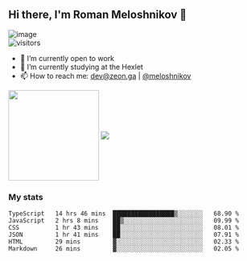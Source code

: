 ## Hi there, I'm Roman Meloshnikov 👋

![image](https://www.codewars.com/users/meloshnikov/badges/small?theme=light)<br>
![visitors](https://visitor-badge.glitch.me/badge?page_id=aldangold)

<!--
Here are some ideas to get you started:

- 🧰 I’m currently open to work
- 👯 I’m looking to collaborate on ...
- 🤔 I’m looking for help with ...
- 💬 Ask me about ...
- 📫 How to reach me: meloshnikov
- 😄 Pronouns: ...
- ⚡ Fun fact: ...
-->

- 🧰 I’m currently open to work
- 🌱 I’m currently studying at the Hexlet
- 📫 How to reach me: dev@zeon.ga | [@meloshnikov](https://telegram.me/meloshnikov)

<span>
<a>
<img align="center" height="180em" src="https://github-readme-stats.vercel.app/api?username=meloshnikov&show_icons=true&hide_border=true&&count_private=true&include_all_commits=true" />
</a>
<a>
<img align="center" src="https://github-readme-stats.vercel.app/api/top-langs/?username=meloshnikov&layout=compact&hide_border=true" />
</a>
</span>


### My stats
<!--START_SECTION:waka-->

```text
TypeScript   14 hrs 46 mins  █████████████████▒░░░░░░░   68.90 %
JavaScript   2 hrs 8 mins    ██▒░░░░░░░░░░░░░░░░░░░░░░   09.99 %
CSS          1 hr 43 mins    ██░░░░░░░░░░░░░░░░░░░░░░░   08.01 %
JSON         1 hr 41 mins    ██░░░░░░░░░░░░░░░░░░░░░░░   07.91 %
HTML         29 mins         ▓░░░░░░░░░░░░░░░░░░░░░░░░   02.33 %
Markdown     26 mins         ▓░░░░░░░░░░░░░░░░░░░░░░░░   02.05 %
```

<!--END_SECTION:waka-->

